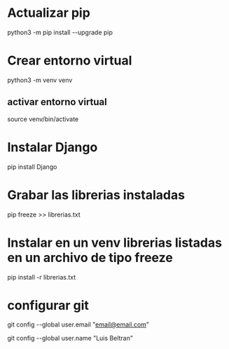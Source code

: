 # Actualizar pip
python3 -m pip install --upgrade pip

# Crear entorno virtual
python3 -m venv venv

## activar entorno virtual
source venv/bin/activate

# Instalar Django
pip install Django

# Grabar las librerias instaladas
pip freeze >> librerias.txt

# Instalar en un venv librerias listadas en un archivo de tipo freeze
pip install -r librerias.txt

# configurar git
git config --global user.email "email@email.com"

git config --global user.name "Luis Beltran"